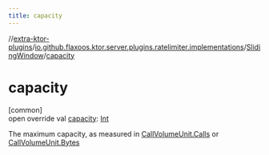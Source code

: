 ```yaml
---
title: capacity
---
```

//[extra-ktor-plugins](../../../index.md)/[io.github.flaxoos.ktor.server.plugins.ratelimiter.implementations](../index.md)/[SlidingWindow](index.md)/[capacity](capacity.md)



# capacity



[common]\
open override val [capacity](capacity.md): [Int](https://kotlinlang.org/api/latest/jvm/stdlib/kotlin/-int/index.md)



The maximum capacity, as measured in [CallVolumeUnit.Calls](../../io.github.flaxoos.ktor.server.plugins.ratelimiter/-call-volume-unit/-calls/index.md) or [CallVolumeUnit.Bytes](../../io.github.flaxoos.ktor.server.plugins.ratelimiter/-call-volume-unit/-bytes/index.md)




